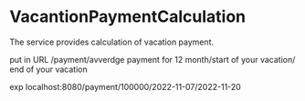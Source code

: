 # VacantionPaymentCalculation
The service provides calculation of vacation payment.

put in URL
/payment/avverdge payment for 12 month/start of your vacation/ end of your vacation

exp
localhost:8080/payment/100000/2022-11-07/2022-11-20
